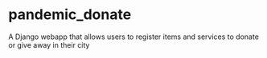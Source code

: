 # pandemic_donate
A Django webapp that allows users to register items and services to donate or give away in their city
